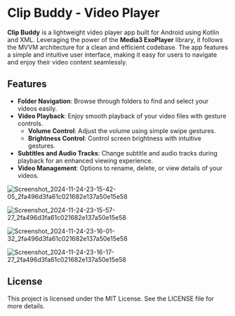 # Clip Buddy -  Video Player


**Clip Buddy** is a lightweight video player app built for Android using Kotlin and XML. Leveraging the power of the **Media3 ExoPlayer** library, it follows the MVVM architecture for a clean and efficient codebase. The app features a simple and intuitive user interface, making it easy for users to navigate and enjoy their video content seamlessly.

## Features

- **Folder Navigation**: Browse through folders to find and select your videos easily.
- **Video Playback**: Enjoy smooth playback of your video files with gesture controls.
    - **Volume Control**: Adjust the volume using simple swipe gestures.
    - **Brightness Control**: Control screen brightness with intuitive gestures.
- **Subtitles and Audio Tracks**: Change subtitle and audio tracks during playback for an enhanced viewing experience.
- **Video Management**: Options to rename, delete, or view details of your videos.

![Screenshot_2024-11-24-23-15-42-05_2fa496d3fa61c021682e137a50e15e58](https://github.com/user-attachments/assets/b395ced6-746d-4c84-9876-98611fe02d55)

![Screenshot_2024-11-24-23-15-57-27_2fa496d3fa61c021682e137a50e15e58](https://github.com/user-attachments/assets/0a608792-01ee-4b28-8c15-12f162e6aae3)

![Screenshot_2024-11-24-23-16-01-32_2fa496d3fa61c021682e137a50e15e58](https://github.com/user-attachments/assets/97d0d619-cee9-44ba-831c-34a01d30cd94)

![Screenshot_2024-11-24-23-16-17-27_2fa496d3fa61c021682e137a50e15e58](https://github.com/user-attachments/assets/34cef93c-eff3-4d41-8d00-86677f4228ec)


## License

This project is licensed under the MIT License. See the LICENSE file for more details.

